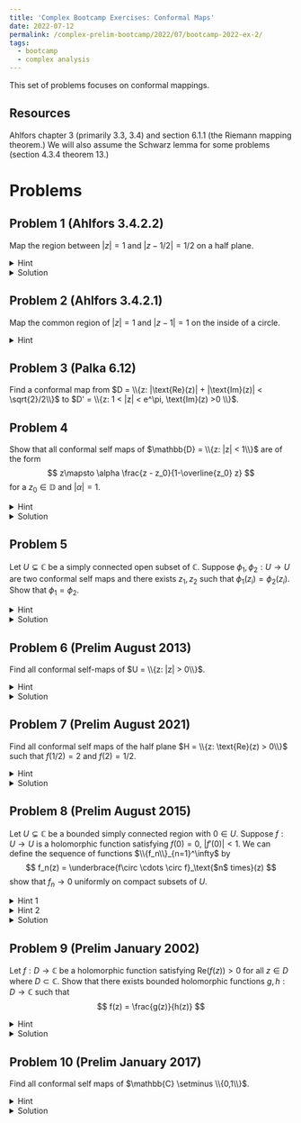 ```yaml
---
title: 'Complex Bootcamp Exercises: Conformal Maps'
date: 2022-07-12
permalink: /complex-prelim-bootcamp/2022/07/bootcamp-2022-ex-2/
tags:
  - bootcamp
  - complex analysis
---
```


This set of problems focuses on conformal mappings. 

Resources
------
Ahlfors chapter 3 (primarily 3.3, 3.4) and section 6.1.1 (the Riemann mapping theorem.) We will also assume the Schwarz lemma for some problems (section 4.3.4 theorem 13.)

Problems
======

Problem 1 (Ahlfors 3.4.2.2)
------
Map the region between $|z| = 1$ and $|z-1/2| = 1/2$ on a half plane. 
<details>
	<summary>Hint</summary>
	Invert at the common point to map both circles to half planes. 
</details>
<details>
	<summary>Solution</summary>
	These two curves intersect at $z = 1$ so using the map $z \mapsto 1/(z-1)$ both circles will map to the lines $i\mathbb{R} -1/2$ and $i\mathbb{R} - 1$, respectively. 
	We can apply a linear transformation to turn the strip between these two lines into $\{x + iy: x \in \mathbb{R}, 0 < y < \pi\}$. 
	From here observe that for values in this set $x+iy \mapsto e^{x+iy} = e^xe^{iy}$ delivers us the upper half plane. 
</details>


Problem 2 (Ahlfors 3.4.2.1)
------
Map the common region of $|z| = 1$ and $|z-1| = 1$ on the inside of a circle. 
<details>
	<summary>Hint</summary>
	Invert at a common point to map both circles to half planes. 
</details>

Problem 3 (Palka 6.12)
------
Find a conformal map from $D = \\{z: |\text{Re}(z)| + |\text{Im}(z)| < \sqrt{2}/2\\}$ to $D' = \\{z: 1 < |z| < e^\pi, \text{Im}(z) >0 \\}$.


Problem 4
------
Show that all conformal self maps of $\mathbb{D} = \\{z: |z| < 1\\}$ are of the form $$ z\mapsto \alpha \frac{z - z_0}{1-\overline{z_0} z} $$ for a $z_0 \in \mathbb{D}$ and $|\alpha| = 1$. 
<details>
	<summary>Hint</summary>
	Note that any map $\mathbb{D} \to \mathbb{D}$ that has no zeros must be constant. 
	If $T$ is our self map and $T(a) = 0$ make another map $S$ of the form above with $z_0 = a$. Then $T\circ S^{-1}$ is a self map which fixes zero. 
</details>
<details>
	<summary>Solution</summary>
	Following the hint, if there exists a point $z\in \mathbb{D}\setminus \{0\}$ such that $|T\circ S^{-1}(z)| = |z|$ then by the Schwarz lemma $T\circ S^{-1}(z) = \alpha z$ for some $|\alpha| = 1$.
	Hence $T = \alpha S(z)$. <br>
	If no such point exists then selecting any $z \in \mathbb{D} \setminus \{0\}$ we must have $|T\circ S^{-1}(z)| < |z|$, but then note that $(T\circ S^{-1})^{-1}$ is another self map of the disk.
	Letting $w = T\circ S^{-1}(z)$ we see $$|z| = | (T\circ S^{-1})^{-1}(w)| \leq |w| < |z|$$ by the first inequality, hence no such $z$ exists. 
</details>

Problem 5
------
Let $U\subsetneq \mathbb{C}$ be a simply connected open subset of $\mathbb{C}$. 
Suppose $\phi_1,\phi_2:U\to U$ are two conformal self maps and there exists $z_1,z_2$ such that $\phi_1(z_i) = \phi_2(z_i)$. 
Show that $\phi_1 = \phi_2$. 
<details>
	<summary>Hint</summary>
	First attempt this problem on the unit disk then extend this result to other regions via the Riemann mapping theorem. 
</details>
<details>
	<summary>Solution</summary>
	Taking $U$ to be the disk define $T= \phi_1^{-1} \circ \phi_2$. 
	This is then a self map with the two fixed points $z_i$. 
	Conjugating with a map $S$ of the form from problem 4 which maps $z_1 \mapsto 0$ we can take define $T' = S\circ T \circ S^{-1}$. 
	This map now has the fixed points $0$ and $S(z_2)$. 
	The Schwarz lemma allows us conclude $T'(z) = \alpha z$ with $|\alpha| = 1$, and since $S(z_2)$ is fixed we must have $\alpha = 1$. 
	Hence $T$ is the identity. <br>
	Finally, if $U$ is not the disk then the Riemann mapping theorem provides a biholomorphic map $R:U\to \mathbb{D}$ which sends $z_1 \mapsto 0$. 
	From here, we see $R\circ T\circ R^{-1}$ fixes $0$ and $R(z_2)$ and we can repeat this same argument. 
</details>

Problem 6 (Prelim August 2013)
------
Find all conformal self-maps of $U = \\{z: |z| > 0\\}$. 
<details>
	<summary>Hint</summary>
	Given a self map of $U$ we see it must either be bounded near $0$ or unbounded near zero. 
</details>
<details>
	<summary>Solution</summary>
	Let $T$ be such a map. If it is bounded near 0 we can extend it to a map $T:\mathbb{C} \mapsto \mathbb{C}$. 
	To proceed, we must determine what $T(0)$ is.
	Suppose that $T(0) \ne 0$. 
	Then the original map has a preimage $a\in U$ and it follows by continuity that neighborhoods of $0$ and $a$ both map into neighborhoods of $T(a) = T(0)$, contradicting injectivity of our original map. 
	Hence $T(0) = 0$. 
	This makes $T$ a self map of $\mathbb{C}$ which must be a Möbius transformation fixing $0,\infty$, hence $T(z) = \alpha z$ for some $\alpha \ne 0$.
	<br>
	For the second case suppose that $T$ is a self map that is unbounded near zero. 
	Note that since $T$ never attains the value zero the map $1/T:U\to U$ is then a self map that is bounded near $z = 0$. 
	Hence in this case $T = \alpha z^{-1}$ for an $\alpha \ne 0$. 
</details>

Problem 7 (Prelim August 2021)
------
Find all conformal self maps of the half plane $H = \\{z: \text{Re}(z) > 0\\}$ such that $f(1/2) = 2$ and $f(2) = 1/2$. 
<details>
	<summary>Hint</summary>
	If you cannot think of a satisfactory self map try the transformation from $H$ to the disk $\mathbb{D}$. 
</details>
<details>
	<summary>Solution</summary>
	After some guess work you may find that $f(z) = 1/z$ is one such map (or if you followed the hint, on the unit disk $z\mapsto -z$ would be our candidate.)
	It follows from problem 5 that $f$ is the unique map with this property. 
</details>

Problem 8 (Prelim August 2015)
------
Let $U\subsetneq \mathbb{C}$ be a bounded simply connected region with $0\in U$. Suppose $f:U\to U$ is a holomorphic function satisfying $f(0) = 0$, $|f'(0)| < 1$. 
We can define the sequence of functions $\\{f_n\\}_{n=1}^\infty$ by $$ f_n(z) = \underbrace{f\circ \cdots \circ f}_\text{$n$ times}(z) $$
show that $f_n \to 0$ uniformly on compact subsets of $U$. 
<details>
	<summary>Hint 1</summary>
	Apply the Riemann mapping theorem so that we can take $U = \mathbb{D}$.
</details><details>
	<summary>Hint 2</summary>
	Since we can take $U$ to be the disk we can apply the Schwarz lemma, giving us that $|f(z)| < |z|$ for all $z \in \mathbb{D}\setminus \{0\}$. Use this to construct a strong contraction over compact subsets of $U$. 

</details>
<details>
	<summary>Solution</summary>
	Let $R:U\to \mathbb{D}$ be the Riemann map fixing $0$. 
	Then $g = R\circ f \circ R^{-1}$ is a map on the disk satisfying $g(0) = 0, |g'(0)| < 1$. 
	Applying the Schwarz lemma we have $|g(z)| < |z|$ for all $z \ne 0$. 
	Given any compact set $K\subset \mathbb{D}$ there exists a maximum value $c =  |g(z)/z|$ by continuity. 
	Therefore, $|g(z)| \leq c|z|$ with $c < 1$ providing our strong contraction. 
	Hence the corresponding sequence of functions $g_n$ have the property that $g_n \to 0$ uniformly on compact subsets of $\mathbb{D}$. 
	Conjugating with $R^{-1}$ we then see that $f_n = R^{-1} g_n R \to 0$ uniformly on compact subsets of $U$. 
</details>



Problem 9 (Prelim January 2002)
------
Let $f:D\to \mathbb{C}$ be a holomorphic function satisfying $\text{Re}(f(z)) > 0$ for all $z\in D$ where $D\subset \mathbb{C}$. Show that there exists bounded holomorphic functions $g,h:D\to \mathbb{C}$ such that $$ f(z) = \frac{g(z)}{h(z)} $$
<details>
	<summary>Hint</summary>
	Consider the transformation between a half plane and the disk. 
</details>
<details>
	<summary>Solution</summary>
	The Möbius transformation $$ S(z) = \frac{z - 1}{z + 1}$$ maps between the right half plane onto $\mathbb{D}$. 
	We see that $S\circ f$ is now a holomorphic map from $D$ into $\mathbb{D}$. 
	The inverse of this transformation is 
	$$ S^{-1}(z) = \frac{z+1}{1-z}$$
	This encourages us to define $$ g(z) = S\circ f(z) + 1\quad h(z) = 1 - S\circ f(z) $$
	which are bounded as $S\circ f$ is bounded. It immediately follows that $g/h = S^{-1}\circ S \circ f = f$ as desired. 
</details>


Problem 10 (Prelim January 2017)
------
Find all conformal self maps of $\mathbb{C} \setminus \\{0,1\\}$. 
<details>
	<summary>Hint</summary>
	Since the map must be bijective we determine the orders of the poles at $0, 1, \infty$ and whether or not they are removable. 
	Additionally, use the fact that all self maps of $\mathbb{C}$ are Möbius transformations. 
</details>
<details>
	<summary>Solution</summary>
	At these three points we must have at least one pole/singularity (for, if not, the map will be bounded contradicting surjectivity.) 
	It follows any of these must be simple poles, for poles of order $n > 1$ yield $n$ solutions to $f(z) = w$ for $w$ in a neighborhood of $\infty$ and $z$ in a neighborhood of the pole. 
	Additionally, there is at most one pole (else points with substantially high norm will have two preimages around both poles.)
	It then follows that the remaining two points must be removable singularities, since the function will be bounded in neighborhood of them. 
	By the argument in problem 6 if we extend the map at these singularities they must map to one of $0$ or $1$.
	This extended map is then a conformal self map of all of $\mathbb{C}$ and hence is a Möbius transformation permuting $0,1,\infty$. 
	Since there are six permutations of these points we find the six maps
	$$ \begin{align*}
	0\mapsto 0, 1\mapsto 1, \infty \mapsto \infty & \quad z \\
	0\mapsto 1, 1\mapsto 0, \infty \mapsto \infty & \quad 1 - z \\
	0\mapsto \infty, 1\mapsto 1, \infty \mapsto 0 & \quad \frac{1}{z} \\
	0 \mapsto 0, 1 \mapsto \infty, \infty \mapsto 1 & \quad \frac{z}{z-1} \\
	0\mapsto 1 \mapsto \infty \mapsto 0 & \quad \frac{1}{1-z} \\
	0 \mapsto \infty \mapsto 1 \mapsto 0 & \quad \frac{z - 1}{z}
	\end{align*}$$
</details>
